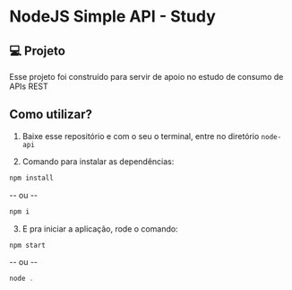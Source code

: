 # NodeJS Simple API - Study

## 💻 Projeto

Esse projeto foi construído para servir de apoio no estudo de consumo de APIs REST

## Como utilizar?

1. Baixe esse repositório e com o seu o terminal, entre no diretório `node-api`

2. Comando para instalar as dependências:
  ```cmd
  npm install
  ```
  -- ou --
  ```js
  npm i
  ```

3. E pra iniciar a aplicação, rode o comando:
  ```cmd
  npm start
  ```
  -- ou --
  ```js
  node .
  ```
